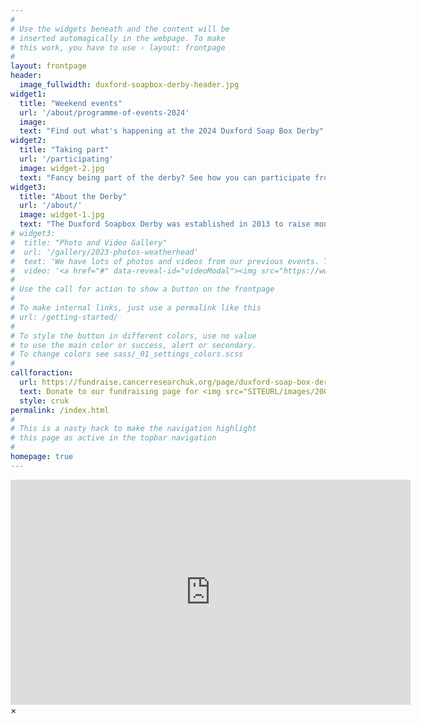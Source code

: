```yaml
---
#
# Use the widgets beneath and the content will be
# inserted automagically in the webpage. To make
# this work, you have to use › layout: frontpage
#
layout: frontpage
header:
  image_fullwidth: duxford-soapbox-derby-header.jpg
widget1:
  title: "Weekend events"
  url: '/about/programme-of-events-2024'
  image: 
  text: "Find out what's happening at the 2024 Duxford Soap Box Derby"
widget2:
  title: "Taking part"
  url: '/participating'
  image: widget-2.jpg
  text: "Fancy being part of the derby? See how you can participate from racing to volunteering. Race registrations are open."
widget3:
  title: "About the Derby"
  url: '/about/'
  image: widget-1.jpg
  text: "The Duxford Soapbox Derby was established in 2013 to raise money for Cancer Research UK in memory of Phill Hill. To date we have raised £86,350! The main event is a wonderful chaotic dash around the village by would be grand prix stars racing in anything from a wheelbarrow to an old iron bath"
# widget3:
#  title: "Photo and Video Gallery"
#  url: '/gallery/2023-photos-weatherhead'
#  text: 'We have lots of photos and videos from our previous events. Take a look and see if you can get some inspiration for your own cart design!'
#  video: '<a href="#" data-reveal-id="videoModal"><img src="https://www.duxfordsoapboxderby.co.uk/images/widget-3.png"" width="302" height="200" alt=""/></a>'
#
# Use the call for action to show a button on the frontpage
#
# To make internal links, just use a permalink like this
# url: /getting-started/
#
# To style the button in different colors, use no value
# to use the main color or success, alert or secondary.
# To change colors see sass/_01_settings_colors.scss
#
callforaction:
  url: https://fundraise.cancerresearchuk.org/page/duxford-soap-box-derby-2024
  text: Donate to our fundraising page for <img src="SITEURL/images/200px-Cancer_Research_UK.png"></img>
  style: cruk
permalink: /index.html
#
# This is a nasty hack to make the navigation highlight
# this page as active in the topbar navigation
#
homepage: true
---
```

<div id="videoModal" class="reveal-modal large" data-reveal="">
  <div class="flex-video widescreen vimeo" style="display: block;">
    <iframe width="640" height="360" src="https://www.youtube.com/embed/Z8McY2qDswI" frameborder="0" allow="accelerometer; autoplay; encrypted-media; gyroscope; picture-in-picture" allowfullscreen></iframe>
  </div>
  <a class="close-reveal-modal">&#215;</a>
</div>
